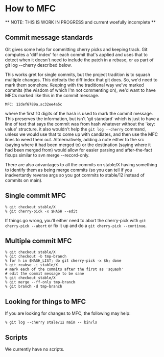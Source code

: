 # How to MFC

** NOTE: THIS IS WORK IN PROGRESS and current woefully incomplete **

## Commit message standards

Git gives some help for committing cherry picks and keeping track. Git computes a 'diff index' for each commit that's applied and uses that to detect when it
doesn't need to include the patch in a rebase, or as part of git log --cherry described below.

This works gret for single commits, but the project tradition is to squash multiple changes.
This defeats the diff index that git does. So, we'd need to mark them somehow. Keeping with
the traditional way we've marked commits (the wisdom of which I'm not commenting on), we'd
want to have MFCs marked like this in the commit message.
```
MFC: 12def6789a,ac32ee4a5c
```
where the first 10 digits of the hash is used to mark the commit message. This preserves the information,
but isn't 'git standard' which is just to have a line of text that says the commit was from hash
whatever without the 'key: value' structure. it also wouldn't help the `git log --cherry` command, unless
we would use that to come up with candiates, and then use the MFC lines to weed them out.
Altnernatively, adding a note either to the src (saying where it had been merged to) or the destination
(saying where it had been merged from) would allow for easier parsing and after-the-fact fixups
similar to svn merge --record-only.

There are also advantages to all the commits on stable/X having something to identify them as
being merge commits (so you can tell if you inadvertantly reverse args so you got commits to stable/12
instead of commits on main).

## Single commit MFC

```
% git checkout stable/X
% git cherry-pick -x $HASH --edit
```

If things go wrong, you'll either need to abort the cherry-pick with `git cherry-pick --abort` or fix it
up and do a `git cherry-pick --continue`.

## Multiple commit MFC

```
% git checkout stable/X
% git checkout -b tmp-branch
% for h in $HASH_LIST; do git cherry-pick -x $h; done
% git reabse -i stable/X
# mark each of the commits after the first as 'squash'
# edit the commit message to be sane
% git checkout stable/X
% git merge --ff-only tmp-branch
% git branch -d tmp-branch
```

## Looking for things to MFC

If you are looking for changes to MFC, the following may help:
```
% git log --cherry stale/12 main -- bin/ls
```

## Scripts

We currently have no scripts.
